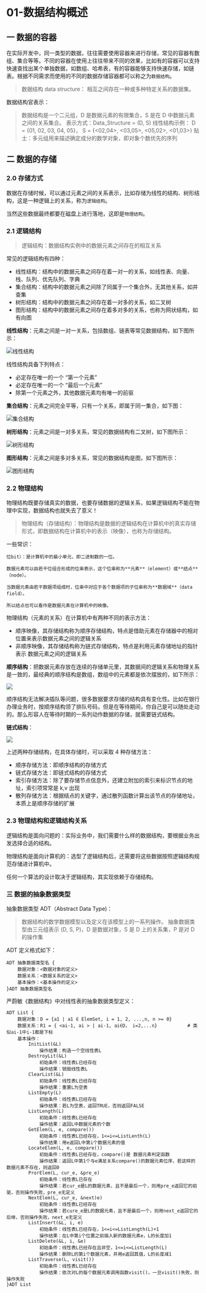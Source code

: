 # 01-数据结构概述

## 一 数据的容器

在实际开发中，同一类型的数据，往往需要使用容器来进行存储，常见的容器有数组、集合等等。不同的容器在使用上往往带来不同的效果，比如有的容器可以支持快速查找出某个单独数据，如数组、哈希表，有的容器能够支持快速存储，如链表。根据不同需求而使用的不同的数据存储容器都可以称之为`数据结构`。

> 数据结构 data structure：
> 相互之间存在一种或多种特定关系的数据集。

数据结构官表示：

> 数据结构是一个二元组，D 是数据元素的有限集合，S 是在 D 中数据元素之间的关系集合。
> 表示方式：Data_Structure = (D, S)
> 线性结构示例：
> D = {01, 02, 03, 04, 05}，
> S = {<02,04>, <03,05>, <05,02>, <01,03>}
> 贴士：多元组用来描述确定成分的数学对象，即对象个数优先的序列

## 二 数据的存储

### 2.0 存储方式

数据在存储时候，可以通过元素之间的关系表示，比如存储为线性的结构、树形结构，这是一种逻辑上的关系，称为`逻辑结构`。

当然这些数据最终都要在磁盘上进行落地，这即是`物理结构`。

### 2.1 逻辑结构

> 逻辑结构：数据结构实例中的数据元素之间存在的相互关系

常见的逻辑结构有四种：

- 线性结构：结构中的数据元素之间存在着一对一的关系，如线性表、向量、栈、队列、优先队列、字典
- 集合结构：结构中的数据元素之间除了同属于一个集合外，无其他关系，如并查集
- 树形结构：结构中的数据元素之间存在着一对多的关系，如二叉树
- 图形结构：结构中的数据元素之间存在着多对多的关系，也称为网状结构，如有向图

**线性结构**：元素之间是一对一关系，包括数组、链表等常见数据结构，如下图所示：

![线性结构](../images/structure/01-01.svg)

线性结构具备下列特点：

- 必定存在唯一的一个 “第一个元素”
- 必定存在唯一的一个 “最后一个元素”
- 除第一个元素之外，其他数据元素均有唯一的前驱

**集合结构**：元素之间完全平等，只有一个关系，即属于同一集合，如下图：

![集合结构](../images/structure/01-02.svg)

**树形结构**：元素之间是一对多关系，常见的数据结构有二叉树，如下图所示：

![树形结构](../images/structure/01-03.svg)

**图形结构**：元素之间是多对多关系，常见的数据结构是图，如下图所示：

![图形结构](../images/structure/01-04.svg)

### 2.2 物理结构

物理结构既要存储真实的数据，也要存储数据的逻辑关系，如果逻辑结构不能在物理中实现，数据结构也就失去了意义！

> 物理结构（存储结构）：物理结构是数据的逻辑结构在计算机中的真实存储形式，即数据结构在计算机中的表示（映像），也称为存储结构。

一些常识：

```
位bit）：是计算机中的最小单元，即二进制数的一位。

数据元素可以由若干位组合形成的位串表示，这个位串称为**元素**（element）或**结点**（node）。

当数据元素由若干数据项组成时，位串中对应于各个数据项的子位串称为**数据域**（data field）。

所以结点也可以看作是数据元素在计算机中的映像。
```

物理结构（元素的关系）在计算机中有两种不同的表示方法：

- 顺序映像，其存储结构称为顺序存储结构，特点是借助元素在存储器中的相对位置来表示数据元素之间的逻辑关系
- 非顺序映像，其存储结构称为链式存储结构，特点是利用元素存储地址的指针表示 数据元素之间的逻辑关系

**顺序结构**：把数据元素存放在连续的存储单元里，其数据间的逻辑关系和物理关系是一致的，最经典的顺序结构是数组，数组中的元素都是依次摆放的，如下所示：

![](../images/structure/01-05.svg)

顺序结构无法解决插队等问题，很多数据要求存储的结构具有变化性。比如在银行办理业务时，按顺序结构领了排队号码，但是在等待期间，你自己是可以随处走动的。那么形容人在等待时期的一系列动作数据的存储，就需要链式结构。

**链式结构**：

![](../images/structure/01-06.svg)

上述两种存储结构，在具体存储时，可以采取 4 种存储方法：

- 顺序存储方法：即顺序结构的存储方式
- 链式存储方法：即链式结构的存储方式
- 索引存储方法：除了要存储节点信息外，还建立附加的索引来标识节点的地址，索引项常常是 k,v 出现
- 散列存储方法：根据结点的关键字，通过散列函数计算出该节点的存储地址，本质上是顺序存储的扩展

### 2.3 物理结构和逻辑结构关系

逻辑结构是面向问题的：实际业务中，我们需要什么样的数据结构，要根据业务出发选择合适的结构。

物理结构是面向计算机的：选型了逻辑结构后，还需要将这些数据按照逻辑结构规范存储进计算机中。

任何一个算法的设计取决于逻辑结构，其实现依赖于存储结构。

### 三 数据的抽象数据类型

抽象数据类型 ADT（Abstract Data Type)：

> 数据结构的数学数据模型以及定义在该模型上的一系列操作。
> 抽象数据类型由三元组表示 (D, S, P)，D 是数据对象，S 是 D 上的关系集，P 是对 D 的操作集

ADT 定义格式如下：

```
ADT 抽象数据类型名 {
    数据对象：<数据对象的定义>
    数据关系：<数据关系的定义>
    基本操作：<基本操作的定义>
}ADT 抽象数据类型名
```

严蔚敏《数据结构》中对线性表的抽象数据类型定义：

```
ADT List {
    数据对象：D = {a1 | a1 ∈ ElemSet, i = 1, 2, ...,n, n >= 0}
    数据关系：R1 = { <ai-1, ai > | ai-1, ai∈D， i=2,...n}           # 类似ai-1中i-1都是下标
    基本操作：
        InitList(&L)
            操作结果：构造一个空线性表L
        DestroyLit(&L)
            初始条件：线性表L已经存在
            操作结果：销毁线性表L
        ClearList(&L)
            初始条件：线性表L已经存在
            操作结果：重置L为空表
        ListEmpty(L)
            初始条件：线性表L已经存在
            操作结果：若L为空表，返回TRUE，否则返回FALSE
        ListLength(L)
            初始条件：线性表L已经存在
            操作结果：返回L中数据元素的个数
        GetElem(L, e, compare())
            初始条件：线性表L已经存在，1<=i<=ListLenth(L)
            操作结果：用e返回L中第i个数据元素的值
        LocateElem(L, e, compare())
            初始条件：线性表L已经存在，compare()是 数据元素判定函数
            操作结果：返回L中第1个与e满足关系compare()的数据元素位序，若这样的数据元素不存在，则返回0
        ProrElem(L, cur_e, &pre_e)
            初始条件：线性表L已存在
            操作结果：若cur_e是L的数据元素，且不是最后一个，则用pre_e返回它的前驱，否则操作失败，pre_e无定义
        NextElem(L, cur_e, &next)e)
            初始条件：线性表L已经存在
            操作结果：若cure_e是L的数据元素，且不是最后一个，则用next_e返回它的后继，否则操作失败，next_e无定义
        ListInsert(&L, i, e)
            初始条件：线性表L已经存在，1<=i<=ListLength(L)+1
            操作结果：在L中第i个位置之前插入新的数据元素e，L的长度加1
        ListDelete(&L, i, &e)
            初始条件：线性表L已经存在且非空，1<=i<=ListLength(L)
            操作结果：删除L的第i个数据元素，并用e返回其值，L的长度减1
        ListTraverse(L, visit())
            初始条件：线性表L已经存在
            操作结果：依次对L的每个数据元素调用函数visit()，一旦visit()失败，则操作失败
}ADT List
```
